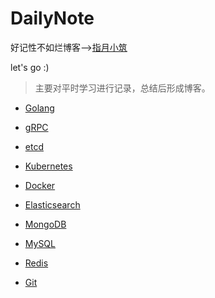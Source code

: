 # DailyNote
好记性不如烂博客-->[指月小筑](https://www.lixueduan.com)

let's go :)

> 主要对平时学习进行记录，总结后形成博客。



* [Golang](https://www.lixueduan.com/categories/Golang/)
* [gRPC](https://www.lixueduan.com/categories/gRPC/)
* [etcd](https://www.lixueduan.com/categories/etcd/)

* [Kubernetes](https://www.lixueduan.com/categories/Kubernetes/)
* [Docker](https://www.lixueduan.com/categories/Docker/)
* [Elasticsearch](https://www.lixueduan.com/categories/elasticsearch/)
* [MongoDB](https://www.lixueduan.com/categories/MongoDB/)
* [MySQL](https://www.lixueduan.com/categories/MySQL/)
* [Redis](https://www.lixueduan.com/categories/Redis/)
* [Git](https://www.lixueduan.com/categories/Git/)

